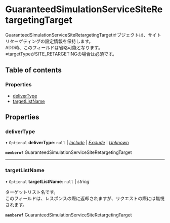 # GuaranteedSimulationServiceSiteRetargetingTarget


<div lang=\"ja\"> GuaranteedSimulationServiceSiteRetargetingTargetオブジェクトは、サイトリターゲティングの設定情報を保持します。<br> ADD時、このフィールドは省略可能となります。<br> ※targetTypeがSITE_RETARGETINGの場合は必須です。 </div> 

## Table of contents

### Properties

- [deliverType](guaranteedsimulationservicesiteretargetingtarget.md#delivertype)
- [targetListName](guaranteedsimulationservicesiteretargetingtarget.md#targetlistname)

## Properties

### deliverType

• `Optional` **deliverType**: ``null`` \| [*Include*](./enums/guaranteedsimulationservicetargetlistdelivertype.md#include) \| [*Exclude*](./enums/guaranteedsimulationservicetargetlistdelivertype.md#exclude) \| [*Unknown*](./enums/guaranteedsimulationservicetargetlistdelivertype.md#unknown)

**`memberof`** GuaranteedSimulationServiceSiteRetargetingTarget

___

### targetListName

• `Optional` **targetListName**: ``null`` \| *string*

<div lang=\"ja\"> ターゲットリスト名です。<br> このフィールドは、レスポンスの際に返却されますが、リクエストの際には無視されます。 </div> 

**`memberof`** GuaranteedSimulationServiceSiteRetargetingTarget
